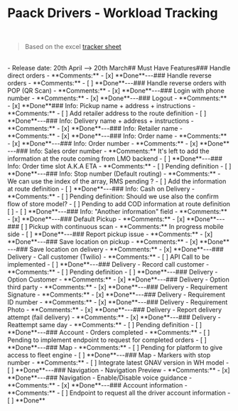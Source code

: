 # Paack Drivers - Workload Tracking
​
> Based on the excel [tracker sheet](https://docs.google.com/spreadsheets/d/1OmwfD3uRp_fdvlszIdPh6nNuxGWYLKJK2yZEIW5syRQ/edit#gid=0)
<br>
- Release date: 20th April --> 20th March
​
## Must Have Features
​
### Handle direct orders
- **Comments:**
- [x] **Done**
​
---
​
### Handle reverse orders
- **Comments:**
- [ ] **Done** 
​
---
​
### Handle reverse orders with POP (QR Scan)
- **Comments:**
- [x] **Done** 
​
---
​
### Login with phone number
- **Comments:**
- [x] **Done**
​
---
​
### Logout
- **Comments:**
- [x] **Done**
​
### Info: Pickup name + address + instructions
- **Comments:**
  - [ ] Add retailer address to the route definition
- [ ] **Done** 
​
---
​
### Info: Delivery name + address + instructions
- **Comments:**
- [x] **Done** 
​
---
​
### Info: Retailer name
- **Comments:**
- [x] **Done**
​
---
​
### Info: Order name
- **Comments:**
- [x] **Done**
​
---
​
### Info: Order number
- **Comments:**
- [x] **Done**
​
---
​
### Info: Sales order number
- **Comments:** It's left to add the information at the route coming from LMO backend
- [ ] **Done** 
​
---
​
### Info: Order time slot A.K.A ETA
- **Comments:** 
  - [ ] Pending definition
- [ ] **Done** 
​
---
​
### Info: Stop number (Default routing)
- **Comments:** 
  - We can use the index of the array, RMS pending ?
  - [ ] Add the information at route definition
- [ ] **Done** 
​
---
​
### Info: Cash on Delivery
- **Comments:**
  - [ ] Pending definition: Should we use also the confirm flow of store model?
  - [ ] Pending to add COD information at route definition [ ]
- [ ] **Done** 
​
---
​
### Info: "Another information" field
- **Comments:**
- [x] **Done** 
​
---
​
### Default Pickup
- **Comments:**
- [x] **Done**
​
---
​
### [ ] Pickup with continuous scan
- **Comments:** In progress mobile side
- [ ] **Done** 
​
---
​
### Report pickup issue
- **Comments:**
- [x] **Done**
​
---
​
### Save location on pickup
- **Comments:**
- [x] **Done**
​
---
​
### Save location on delivery
- **Comments:**
- [x] **Done**
​
---
​
### Delivery - Call customer (Twilio)
- **Comments:**
  - [ ] API Call to be implemented
- [ ] **Done** 
​
---
​
### Delivery - Record call customer
- **Comments:**
  - [ ] Pending definition
- [ ] **Done** 
​
---
​
### Delivery - Option Customer
- **Comments:**
- [x] **Done**
​
---
​
### Delivery - Option third party
- **Comments:**
- [x] **Done**
​
---
​
### Delivery - Requirement Signature
- **Comments:**
- [x] **Done**
​
---
​
### Delivery - Requirement ID number
- **Comments:**
- [x] **Done**
​
---
​
### Delivery - Requirement Photo
- **Comments:**
- [x] **Done**
​
---
​
### Delivery - Report delivery attempt (fail delivery)
- **Comments:**
- [x] **Done** 
​
---
​
### Delivery - Reattempt same day
- **Comments:**
  - [ ] Pending definition
- [ ] **Done** 
​
---
​
### Account - Orders completed
- **Comments:**
  - [ ] Pending to implement endpoint to request for completed orders
- [ ] **Done** 
​
---
​
### Map
- **Comments:**
  - [ ] Pending for platform to give access to fleet engine
- [ ] **Done**
​
---
​
### Map - Markers with stop number
- **Comments:**
  - [ ] Integrate latest GNAV version in WH model
- [ ] **Done** 
​
---
​
### Navigation - Navigation Preview
- **Comments:**
- [x] **Done**
​
---
​
### Navigation - Enable/Disable voice guidance
- **Comments:**
- [x] **Done**
​
---
​
### Account information
- **Comments:**
  - [ ] Endpoint to request all the driver account information
- [ ] **Done**
​